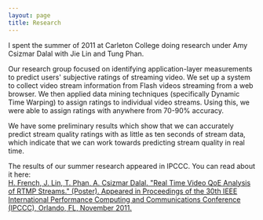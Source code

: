 ```yaml
---
layout: page
title: Research
---
```

I spent the summer of 2011 at Carleton College doing research under Amy Csizmar Dalal with Jie Lin and Tung Phan.  

Our research group focused on identifying application-layer measurements to predict users' subjective ratings of streaming video. We set up a system to collect video stream information from Flash videos streaming from a web browser.  We then applied data mining techniques (specifically Dynamic Time Warping) to assign ratings to individual video streams.  Using this, we were able to assign ratings with anywhere from 70-90% accuracy.

We have some preliminary results which show that we can accurately predict stream quality ratings with as little as ten seconds of stream data, which indicate that we can work towards predicting stream quality in real time.

The results of our summer research appeared in IPCCC.  You can read about it here:<br/>
<a href="/images/research.pdf">H. French, J. Lin, T. Phan, A. Csizmar Dalal. "Real Time Video QoE Analysis of RTMP Streams." (Poster). Appeared in Proceedings of the 30th IEEE International Performance Computing and Communications Conference (IPCCC), Orlando, FL, November 2011.</a>

